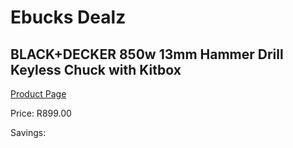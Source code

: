 
# Ebucks Dealz
## BLACK+DECKER 850w 13mm Hammer Drill Keyless Chuck with Kitbox
[Product Page](https://www.ebucks.com/web/shop/productSelected.do?prodId=1010838171&catId=1158501552)

Price: R899.00

Savings: 


	